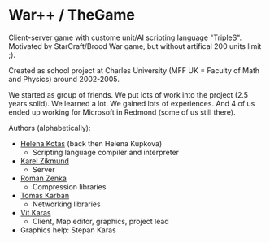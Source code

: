 # War++ / TheGame

Client-server game with custome unit/AI scripting language "TripleS". Motivated by StarCraft/Brood War game, but without artifical 200 units limit ;).

Created as school project at Charles University (MFF UK = Faculty of Math and Physics) around 2002-2005.

We started as group of friends. We put lots of work into the project (2.5 years solid). We learned a lot. We gained lots of experiences. And 4 of us ended up working for Microsoft in Redmond (some of us still there).

Authors (alphabetically):
* [Helena Kotas](https://github.com/hekota) (back then Helena Kupkova)
    * Scripting language compiler and interpreter
* [Karel Zikmund](https://github.com/karelz)
    * Server
* [Roman Zenka](https://github.com/romanzenka)
    * Compression libraries
* [Tomas Karban](https://github.com/KarbyCZ)
    * Networking libraries
* [Vit Karas](https://github.com/vitek-karas)
    * Client, Map editor, graphics, project lead
* Graphics help: Stepan Karas
